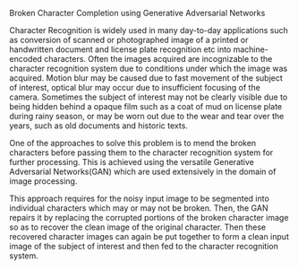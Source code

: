 Broken Character Completion using Generative Adversarial Networks

Character Recognition is widely used in many day-to-day applications such as conversion of scanned or photographed image of a printed or handwritten document and license plate recognition etc into machine-encoded characters. Often the images acquired are incognizable to the character recognition system due to conditions under which the image was acquired. Motion blur may be caused due to fast movement of the subject of interest, optical blur may occur due to insufficient focusing of the camera. Sometimes the subject of interest may not be clearly visible due to being hidden behind a opaque film such as a coat of mud on license plate during rainy season, or may be worn out due to the wear and tear over the years, such as old documents and historic texts.

One of the approaches to solve this problem is to mend the broken characters before passing them to the character recognition system for further processing. This is achieved using the versatile Generative Adversarial Networks(GAN) which are used extensively in the domain of image processing.

This approach requires for the noisy input image to be segmented into individual characters which may or may not be broken. Then, the GAN repairs it by replacing the corrupted portions of the broken character image so as to recover the clean image of the original character. Then these recovered character images can again be put together to form a clean input image of the subject of interest and then fed to the character recognition system.


